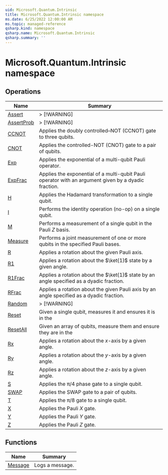 ```yaml
---
uid: Microsoft.Quantum.Intrinsic
title: Microsoft.Quantum.Intrinsic namespace
ms.date: 6/25/2022 12:00:00 AM
ms.topic: managed-reference
qsharp.kind: namespace
qsharp.name: Microsoft.Quantum.Intrinsic
qsharp.summary: ''
---
```


# Microsoft.Quantum.Intrinsic namespace




<!-- summaries -->

## Operations

| Name | Summary |
|------|---------|
|[Assert](xref:Microsoft.Quantum.Intrinsic.Assert) |> [!WARNING] |
|[AssertProb](xref:Microsoft.Quantum.Intrinsic.AssertProb) |> [!WARNING] |
|[CCNOT](xref:Microsoft.Quantum.Intrinsic.CCNOT) |Applies the doubly controlled–NOT (CCNOT) gate to three qubits. |
|[CNOT](xref:Microsoft.Quantum.Intrinsic.CNOT) |Applies the controlled-NOT (CNOT) gate to a pair of qubits. |
|[Exp](xref:Microsoft.Quantum.Intrinsic.Exp) |Applies the exponential of a multi-qubit Pauli operator. |
|[ExpFrac](xref:Microsoft.Quantum.Intrinsic.ExpFrac) |Applies the exponential of a multi-qubit Pauli operator with an argument given by a dyadic fraction. |
|[H](xref:Microsoft.Quantum.Intrinsic.H) |Applies the Hadamard transformation to a single qubit. |
|[I](xref:Microsoft.Quantum.Intrinsic.I) |Performs the identity operation (no-op) on a single qubit. |
|[M](xref:Microsoft.Quantum.Intrinsic.M) |Performs a measurement of a single qubit in the Pauli $Z$ basis. |
|[Measure](xref:Microsoft.Quantum.Intrinsic.Measure) |Performs a joint measurement of one or more qubits in the specified Pauli bases. |
|[R](xref:Microsoft.Quantum.Intrinsic.R) |Applies a rotation about the given Pauli axis. |
|[R1](xref:Microsoft.Quantum.Intrinsic.R1) |Applies a rotation about the $\ket{1}$ state by a given angle. |
|[R1Frac](xref:Microsoft.Quantum.Intrinsic.R1Frac) |Applies a rotation about the $\ket{1}$ state by an angle specified as a dyadic fraction. |
|[RFrac](xref:Microsoft.Quantum.Intrinsic.RFrac) |Applies a rotation about the given Pauli axis by an angle specified as a dyadic fraction. |
|[Random](xref:Microsoft.Quantum.Intrinsic.Random) |> [!WARNING] |
|[Reset](xref:Microsoft.Quantum.Intrinsic.Reset) |Given a single qubit, measures it and ensures it is in the |0⟩ state such that it can be safely released. |
|[ResetAll](xref:Microsoft.Quantum.Intrinsic.ResetAll) |Given an array of qubits, measure them and ensure they are in the |0⟩ state such that they can be safely released. |
|[Rx](xref:Microsoft.Quantum.Intrinsic.Rx) |Applies a rotation about the $x$-axis by a given angle. |
|[Ry](xref:Microsoft.Quantum.Intrinsic.Ry) |Applies a rotation about the $y$-axis by a given angle. |
|[Rz](xref:Microsoft.Quantum.Intrinsic.Rz) |Applies a rotation about the $z$-axis by a given angle. |
|[S](xref:Microsoft.Quantum.Intrinsic.S) |Applies the π/4 phase gate to a single qubit. |
|[SWAP](xref:Microsoft.Quantum.Intrinsic.SWAP) |Applies the SWAP gate to a pair of qubits. |
|[T](xref:Microsoft.Quantum.Intrinsic.T) |Applies the π/8 gate to a single qubit. |
|[X](xref:Microsoft.Quantum.Intrinsic.X) |Applies the Pauli $X$ gate. |
|[Y](xref:Microsoft.Quantum.Intrinsic.Y) |Applies the Pauli $Y$ gate. |
|[Z](xref:Microsoft.Quantum.Intrinsic.Z) |Applies the Pauli $Z$ gate. |

## Functions

| Name | Summary |
|------|---------|
|[Message](xref:Microsoft.Quantum.Intrinsic.Message) |Logs a message. |

<!-- /summaries -->
